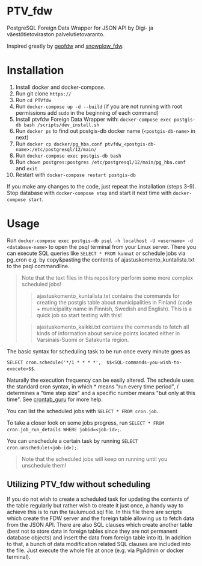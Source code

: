 # PTV_fdw

PostgreSQL Foreign Data Wrapper for JSON API by Digi- ja väestötietoviraston palvelutietovaranto.

Inspired greatly by [geofdw](https://github.com/bosth/geofdw) and [snowplow_fdw](https://github.com/GispoCoding/snowplow_fdw).

# Installation

1. Install docker and docker-compose.
2. Run git clone `https://`
3. Run `cd PTVfdw`
4. Run `docker-compose up -d --build` (if you are not running with root permissions add `sudo` in the beginning of each command)
5. Install ptvfdw Foreign Data Wrapper with: `docker-compose exec postgis-db bash /scripts/dev_install.sh`
6. Run `docker ps` to find out postgis-db docker name (`<postgis-db-name>` in next)
7. Run `docker cp docker/pg_hba.conf ptvfdw_<postgis-db-name>:/etc/postgresql/12/main/`
8. Run `docker-compose exec postgis-db bash`
9. Run `chown postgres:postgres /etc/postgresql/12/main/pg_hba.conf` and `exit`
10. Restart with `docker-compose restart postgis-db`

If you make any changes to the code, just repeat the installation (steps 3-9). 
Stop database with `docker-compose stop` and start it next time with `docker-compose start`.

# Usage

Run `docker-compose exec postgis-db psql -h localhost -U <username> -d <database-name>` to open the psql terminal from
your Linux server. There you can execute SQL queries like `SELECT * FROM kunnat` or schedule jobs via pg_cron e.g.
by copy&pasting the contents of ajastuskomento_kuntalista.txt to the psql commandline.

> Note that the text files in this repository perform some more complex scheduled jobs!
>> ajastuskomento_kuntalista.txt contains the commands for creating the postgis table about municipalities in Finland
> (code + municipality name in Finnish, Swedish and English). This is a quick job so start testing with this!
> 
>> ajastuskomento_kaikki.txt contains the commands to fetch all kinds of information about service points located
> either in Varsinais-Suomi or Satakunta region.

The basic syntax  for scheduling task to be run once every minute goes as

`SELECT cron.schedule('*/1 * * * *',  $$<SQL-commands-you-wish-to-execute>$$`.

Naturally the execution frequency can be easily altered. The schedule uses the standard cron syntax, in which *
means "run every time period", / determines a "time step size" and a specific number means "but only at this time".
See [crontab_guru](https://crontab.guru/) for more help.

You can list the scheduled jobs with `SELECT * FROM cron.job`.

To take a closer look on some jobs progress, run `SELECT * FROM cron.job_run_details WHERE jobid=<job-id>;`.

You can unschedule a certain task by running `SELECT cron.unschedule(<job-id>);`.

> Note that the scheduled jobs will keep on running until you unschedule them!

## Utilizing PTV_fdw without scheduling

If you do not wish to create a scheduled task for updating the contents of the table regularly but rather wish to create
it just once, a handy way to achieve this is to run the taulumuod.sql file. In this file there are scripts which create
the FDW server and the foreign table allowing us to fetch data from the JSON API. There are also SQL clauses which create
another table (best not to store data in foreign tables since they are not permanent database objects) and insert
the data from foreign table into it). In addition to that, a bunch of data modification related
SQL clauses are included into the file. Just execute the whole file at once (e.g. via PgAdmin or docker terminal).
